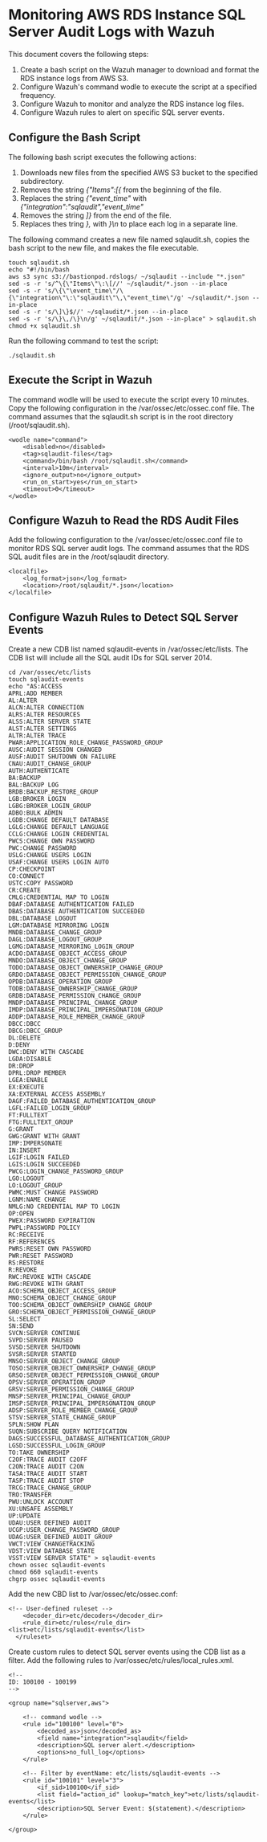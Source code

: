 # Monitoring AWS RDS Instance SQL Server Audit Logs with Wazuh

This document covers the following steps:

1. Create a bash script on the Wazuh manager to download and format the RDS instance logs from AWS S3. 
2. Configure Wazuh's command wodle to execute the script at a specified frequency.
3. Configure Wazuh to monitor and analyze the RDS instance log files. 
4. Configure Wazuh rules to alert on specific SQL server events.

## Configure the Bash Script

The following bash script executes the following actions:

1. Downloads new files from the specified AWS S3 bucket to the specified subdirectory. 
2. Removes the string *{"Items":[{* from the beginning of the file.
3. Replaces the string *{"event_time"* with *{"integration":"sqlaudit","event_time"*
4. Removes the string *]}* from the end of the file.
5. Replaces thes tring *},* with *}\n* to place each log in a separate line.

The following command creates a new file named sqlaudit.sh, copies the bash script to the new file, and makes the file executable. 
```
touch sqlaudit.sh
echo "#!/bin/bash
aws s3 sync s3://bastionpod.rdslogs/ ~/sqlaudit --include "*.json"
sed -s -r 's/^\{\"Items\"\:\[//' ~/sqlaudit/*.json --in-place
sed -s -r 's/\{\"\event_time\"/\{\"integration\"\:\"sqlaudit\"\,\"event_time\"/g' ~/sqlaudit/*.json --in-place
sed -s -r 's/\]\}$//' ~/sqlaudit/*.json --in-place
sed -s -r 's/\}\,/\}\n/g' ~/sqlaudit/*.json --in-place" > sqlaudit.sh
chmod +x sqlaudit.sh
```
Run the following command to test the script:
```
./sqlaudit.sh
```

## Execute the Script in Wazuh

The command wodle will be used to execute the script every 10 minutes. Copy the following configuration in the /var/ossec/etc/ossec.conf file. The command assumes that the sqlaudit.sh script is in the root directory (/root/sqlaudit.sh). 
```
<wodle name="command">
    <disabled>no</disabled>
    <tag>sqlaudit-files</tag>
    <command>/bin/bash /root/sqlaudit.sh</command>
    <interval>10m</interval>
    <ignore_output>no</ignore_output>
    <run_on_start>yes</run_on_start>
    <timeout>0</timeout>
</wodle>
```

## Configure Wazuh to Read the RDS Audit Files

Add the following configuration to the /var/ossec/etc/ossec.conf file to monitor RDS SQL server audit logs. The command assumes that the RDS SQL audit files are in the /root/sqlaudit directory. 

```
<localfile>
    <log_format>json</log_format>
    <location>/root/sqlaudit/*.json</location>
</localfile>
```

## Configure Wazuh Rules to Detect SQL Server Events

Create a new CDB list named sqlaudit-events in /var/ossec/etc/lists. The CDB list will include all the SQL audit IDs for SQL server 2014.

```
cd /var/ossec/etc/lists
touch sqlaudit-events
echo "AS:ACCESS
APRL:ADD MEMBER
AL:ALTER
ALCN:ALTER CONNECTION
ALRS:ALTER RESOURCES
ALSS:ALTER SERVER STATE
ALST:ALTER SETTINGS
ALTR:ALTER TRACE
PWAR:APPLICATION_ROLE_CHANGE_PASSWORD_GROUP
AUSC:AUDIT SESSION CHANGED
AUSF:AUDIT SHUTDOWN ON FAILURE
CNAU:AUDIT_CHANGE_GROUP
AUTH:AUTHENTICATE
BA:BACKUP
BAL:BACKUP LOG
BRDB:BACKUP_RESTORE_GROUP
LGB:BROKER LOGIN
LGBG:BROKER_LOGIN_GROUP
ADBO:BULK ADMIN
LGDB:CHANGE DEFAULT DATABASE
LGLG:CHANGE DEFAULT LANGUAGE
CCLG:CHANGE LOGIN CREDENTIAL
PWCS:CHANGE OWN PASSWORD
PWC:CHANGE PASSWORD
USLG:CHANGE USERS LOGIN
USAF:CHANGE USERS LOGIN AUTO
CP:CHECKPOINT
CO:CONNECT
USTC:COPY PASSWORD
CR:CREATE
CMLG:CREDENTIAL MAP TO LOGIN
DBAF:DATABASE AUTHENTICATION FAILED
DBAS:DATABASE AUTHENTICATION SUCCEEDED
DBL:DATABASE LOGOUT
LGM:DATABASE MIRRORING LOGIN
MNDB:DATABASE_CHANGE_GROUP
DAGL:DATABASE_LOGOUT_GROUP
LGMG:DATABASE_MIRRORING_LOGIN_GROUP
ACDO:DATABASE_OBJECT_ACCESS_GROUP
MNDO:DATABASE_OBJECT_CHANGE_GROUP
TODO:DATABASE_OBJECT_OWNERSHIP_CHANGE_GROUP
GRDO:DATABASE_OBJECT_PERMISSION_CHANGE_GROUP
OPDB:DATABASE_OPERATION_GROUP
TODB:DATABASE_OWNERSHIP_CHANGE_GROUP
GRDB:DATABASE_PERMISSION_CHANGE_GROUP
MNDP:DATABASE_PRINCIPAL_CHANGE_GROUP
IMDP:DATABASE_PRINCIPAL_IMPERSONATION_GROUP
ADDP:DATABASE_ROLE_MEMBER_CHANGE_GROUP
DBCC:DBCC
DBCG:DBCC_GROUP
DL:DELETE
D:DENY
DWC:DENY WITH CASCADE
LGDA:DISABLE
DR:DROP
DPRL:DROP MEMBER
LGEA:ENABLE
EX:EXECUTE
XA:EXTERNAL ACCESS ASSEMBLY
DAGF:FAILED_DATABASE_AUTHENTICATION_GROUP
LGFL:FAILED_LOGIN_GROUP
FT:FULLTEXT
FTG:FULLTEXT_GROUP
G:GRANT
GWG:GRANT WITH GRANT
IMP:IMPERSONATE
IN:INSERT
LGIF:LOGIN FAILED
LGIS:LOGIN SUCCEEDED
PWCG:LOGIN_CHANGE_PASSWORD_GROUP
LGO:LOGOUT
LO:LOGOUT_GROUP
PWMC:MUST CHANGE PASSWORD
LGNM:NAME CHANGE
NMLG:NO CREDENTIAL MAP TO LOGIN
OP:OPEN
PWEX:PASSWORD EXPIRATION
PWPL:PASSWORD POLICY
RC:RECEIVE
RF:REFERENCES
PWRS:RESET OWN PASSWORD
PWR:RESET PASSWORD
RS:RESTORE
R:REVOKE
RWC:REVOKE WITH CASCADE
RWG:REVOKE WITH GRANT
ACO:SCHEMA_OBJECT_ACCESS_GROUP
MNO:SCHEMA_OBJECT_CHANGE_GROUP
TOO:SCHEMA_OBJECT_OWNERSHIP_CHANGE_GROUP
GRO:SCHEMA_OBJECT_PERMISSION_CHANGE_GROUP
SL:SELECT
SN:SEND
SVCN:SERVER CONTINUE
SVPD:SERVER PAUSED
SVSD:SERVER SHUTDOWN
SVSR:SERVER STARTED
MNSO:SERVER_OBJECT_CHANGE_GROUP
TOSO:SERVER_OBJECT_OWNERSHIP_CHANGE_GROUP
GRSO:SERVER_OBJECT_PERMISSION_CHANGE_GROUP
OPSV:SERVER_OPERATION_GROUP
GRSV:SERVER_PERMISSION_CHANGE_GROUP
MNSP:SERVER_PRINCIPAL_CHANGE_GROUP
IMSP:SERVER_PRINCIPAL_IMPERSONATION_GROUP
ADSP:SERVER_ROLE_MEMBER_CHANGE_GROUP
STSV:SERVER_STATE_CHANGE_GROUP
SPLN:SHOW PLAN
SUQN:SUBSCRIBE QUERY NOTIFICATION
DAGS:SUCCESSFUL_DATABASE_AUTHENTICATION_GROUP
LGSD:SUCCESSFUL_LOGIN_GROUP
TO:TAKE OWNERSHIP
C2OF:TRACE AUDIT C2OFF
C2ON:TRACE AUDIT C2ON
TASA:TRACE AUDIT START
TASP:TRACE AUDIT STOP
TRCG:TRACE_CHANGE_GROUP
TRO:TRANSFER
PWU:UNLOCK ACCOUNT
XU:UNSAFE ASSEMBLY
UP:UPDATE
UDAU:USER DEFINED AUDIT
UCGP:USER_CHANGE_PASSWORD_GROUP
UDAG:USER_DEFINED_AUDIT_GROUP
VWCT:VIEW CHANGETRACKING
VDST:VIEW DATABASE STATE
VSST:VIEW SERVER STATE" > sqlaudit-events
chown ossec sqlaudit-events 
chmod 660 sqlaudit-events 
chgrp ossec sqlaudit-events 
```
Add the new CBD list to /var/ossec/etc/ossec.conf:

```
<!-- User-defined ruleset -->
    <decoder_dir>etc/decoders</decoder_dir>
    <rule_dir>etc/rules</rule_dir>
<list>etc/lists/sqlaudit-events</list>
  </ruleset>
```

Create custom rules to detect SQL server events using the CDB list as a filter. Add the following rules to /var/ossec/etc/rules/local_rules.xml.
```
<!--
ID: 100100 - 100199
-->

<group name="sqlserver,aws">
    
    <!-- command wodle -->
    <rule id="100100" level="0">
        <decoded_as>json</decoded_as>
        <field name="integration">sqlaudit</field>
        <description>SQL server alert.</description>
        <options>no_full_log</options>
    </rule>
    
    <!-- Filter by eventName: etc/lists/sqlaudit-events -->
    <rule id="100101" level="3">
        <if_sid>100100</if_sid>
        <list field="action_id" lookup="match_key">etc/lists/sqlaudit-events</list>
        <description>SQL Server Event: $(statement).</description>
    </rule>
    
</group>
```


























































